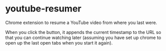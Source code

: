 # youtube-resumer
Chrome extension to resume a YouTube video from where you last were.

When you click the button, it appends the current timestamp to the URL so that you can continue watching later (assuming you have set up chrome to open up the last open tabs when you start it again).
